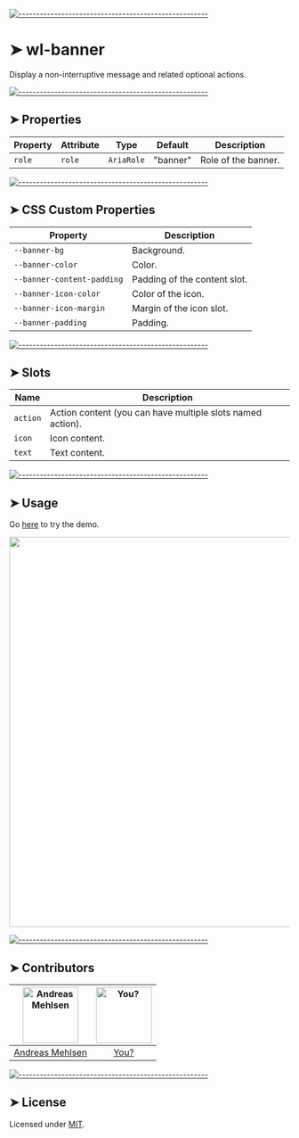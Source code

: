 
[![-----------------------------------------------------](https://raw.githubusercontent.com/andreasbm/readme/master/assets/lines/colored.png)](#wl-banner)

# ➤ wl-banner

Display a non-interruptive message and related optional actions.


[![-----------------------------------------------------](https://raw.githubusercontent.com/andreasbm/readme/master/assets/lines/colored.png)](#properties)

## ➤ Properties

| Property | Attribute | Type       | Default  | Description         |
|----------|-----------|------------|----------|---------------------|
| `role`   | `role`    | `AriaRole` | "banner" | Role of the banner. |


[![-----------------------------------------------------](https://raw.githubusercontent.com/andreasbm/readme/master/assets/lines/colored.png)](#css-custom-properties)

## ➤ CSS Custom Properties

| Property                   | Description                  |
|----------------------------|------------------------------|
| `--banner-bg`              | Background.                  |
| `--banner-color`           | Color.                       |
| `--banner-content-padding` | Padding of the content slot. |
| `--banner-icon-color`      | Color of the icon.           |
| `--banner-icon-margin`     | Margin of the icon slot.     |
| `--banner-padding`         | Padding.                     |


[![-----------------------------------------------------](https://raw.githubusercontent.com/andreasbm/readme/master/assets/lines/colored.png)](#slots)

## ➤ Slots

| Name     | Description                                      |
|----------|--------------------------------------------------|
| `action` | Action content (you can have multiple slots named action). |
| `icon`   | Icon content.                                    |
| `text`   | Text content.                                    |



[![-----------------------------------------------------](https://raw.githubusercontent.com/andreasbm/readme/master/assets/lines/colored.png)](#usage)

## ➤ Usage

Go [here](https://weightless.dev/elements/banner) to try the demo.

<a href="https://weightless.dev/elements/banner" align="center">
  <img src="https://raw.githubusercontent.com/andreasbm/elements/master/screenshots/wl-banner.png" width="700" />
</a>


[![-----------------------------------------------------](https://raw.githubusercontent.com/andreasbm/readme/master/assets/lines/colored.png)](#contributors)

## ➤ Contributors
	

| [<img alt="Andreas Mehlsen" src="https://avatars1.githubusercontent.com/u/6267397?s=460&v=4" width="100">](https://twitter.com/andreasmehlsen) | [<img alt="You?" src="https://joeschmoe.io/api/v1/random" width="100">](https://github.com/andreasbm/weightless/blob/master/CONTRIBUTING.md) |
|:--------------------------------------------------:|:--------------------------------------------------:|
| [Andreas Mehlsen](https://twitter.com/andreasmehlsen) | [You?](https://github.com/andreasbm/weightless/blob/master/CONTRIBUTING.md) |


[![-----------------------------------------------------](https://raw.githubusercontent.com/andreasbm/readme/master/assets/lines/colored.png)](#license)

## ➤ License
	
Licensed under [MIT](https://opensource.org/licenses/MIT).
